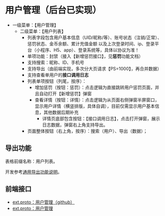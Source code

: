 # 用户管理（后台已实现）

- 一级菜单：【用户管理】
    - 二级菜单：【用户列表】
        - 列表字段包含用户基本信息（UID/昵称/等）、账号状态（注销/正常）、惩罚状态、金币余额、累计充值金额
          以及上次登录时间、ip、登录平台（小程序、H5、app）、登录系统等，具体以协议为准！
        - 单项功能：封禁（接入【新增惩罚接口】，见**惩罚**功能文档）
        - 支持搜索：昵称、ID、手机号
        - 支持导出（由前端实现，多次分大页请求【PS=1000】，再合并数据）
        - 支持查看单用户的**接口调用日志**
        - 列表单项按钮（列尾，按序）：
            - 增加惩罚（按钮：惩罚）：点击逻辑为直接跳转用户惩罚页面，并且自动打开【新增惩罚】弹窗
            - 查看详情（按钮：详情）：点击逻辑为从页面右侧弹窗半屏窗口，显示用户详情（横竖排版，具体自调），目前仅需显示用户基本信息，其他数据后期补充
                - 详情页底部包含按钮：【接口调用日志】，点击打开弹窗，展示日志数据，弹窗右上角支持导出。
        - 页面整体按钮（右上角，按序）：搜索（用户）、导出（数据）；

## 导出功能

表格前缀名称：用户列表。

开发参考[通用导出功能说明](https://github.com/CocktailPub/admin-frontend/issues/7)。

## 前端接口

- [ext.proto：用户管理（github）](https://github.com/CocktailPub/rpc-protocol/blob/8fefc3f7c74eb233ad2c5d9b8bc4ab5408a5c2c9/svc/adminpb/ext.proto#L155)
- [ext.proto：用户管理](../../proto/svc/adminpb/ext.proto)